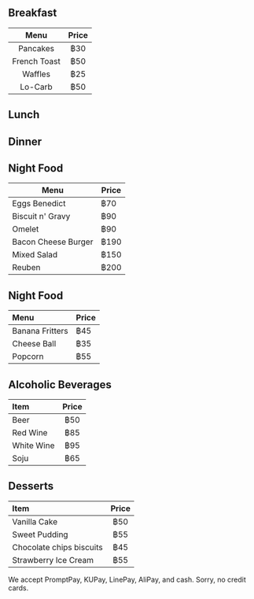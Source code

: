 ## Breakfast
| Menu | Price |
|:------------:|:------------:|
| Pancakes | ฿30 |
| French Toast | ฿50 |
| Waffles | ฿25 | 
| Lo-Carb | ฿50 |

## Lunch 

## Dinner

## Night Food
| Menu | Price |
|---------|-------------|
| Eggs Benedict | ฿70 |
| Biscuit n' Gravy | ฿90 |
| Omelet | ฿90 |
| Bacon Cheese Burger | ฿190 |
| Mixed Salad | ฿150 |
| Reuben | ฿200 |

## Night Food
| Menu               | Price|
|:-------------------------|----------|
| Banana Fritters          | ฿45       |
| Cheese Ball              | ฿35       |
| Popcorn                  | ฿55       |

## Alcoholic Beverages  
| Item       | Price |
|:-----------|:-----:|
| Beer       | ฿50   |
| Red Wine   | ฿85   |
| White Wine | ฿95   |
| Soju       | ฿65   |

## Desserts  
| Item       | Price |
|:-----------|:-----:|
| Vanilla Cake       | ฿50   |
| Sweet Pudding  | ฿55   |
| Chocolate chips biscuits | ฿45   |
| Strawberry Ice Cream     | ฿55   |

We accept PromptPay, KUPay, LinePay, AliPay, and cash. Sorry, no credit cards.
